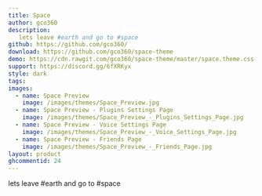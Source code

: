 ```yaml
---
title: Space
author: gco360
description:
   lets leave #earth and go to #space 
github: https://github.com/gco360/
download: https://github.com/gco360/space-theme
demo: https://cdn.rawgit.com/gco360/space-theme/master/space.theme.css
support: https://discord.gg/6fXRKyx
style: dark
tags:
images:
  - name: Space Preview
    image: /images/themes/Space_Preview.jpg
  - name: Space Preview - Plugins Settings Page
    image: /images/themes/Space_Preview_-_Plugins_Settings_Page.jpg
  - name: Space Preview - Voice Settings Page
    image: /images/themes/Space_Preview_-_Voice_Settings_Page.jpg
  - name: Space Preview - Friends Page
    image: /images/themes/Space_Preview_-_Friends_Page.jpg
layout: product
ghcommentid: 24
---
```

lets leave #earth and go to #space 